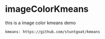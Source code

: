 # imageColorKmeans
this is a image color kmeans demo

```
kmeans: https://github.com/stuntgoat/kmeans
```